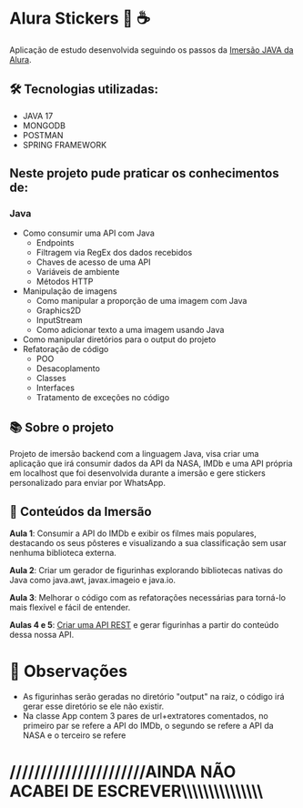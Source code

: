 # Alura Stickers 🤿 ☕
Aplicação de estudo desenvolvida seguindo os passos da [Imersão JAVA da Alura](https://www.youtube.com/playlist?list=PL8YNlUoOZkkYF34FluvXLBu2cK9fl2E3L "playlist").

## 🛠️ Tecnologias utilizadas:
* JAVA 17
* MONGODB
* POSTMAN
* SPRING FRAMEWORK

## Neste projeto pude praticar os conhecimentos de:
### Java
* Como consumir uma API com Java
  * Endpoints
  * Filtragem via RegEx dos dados recebidos 
  * Chaves de acesso de uma API
  * Variáveis de ambiente 
  * Métodos HTTP
* Manipulação de imagens
  * Como manipular a proporção de uma imagem com Java
  * Graphics2D
  * InputStream
  * Como adicionar texto a uma imagem usando Java
* Como manipular diretórios para o output do projeto
* Refatoração de código
  * POO
  * Desacoplamento
  * Classes 
  * Interfaces
  * Tratamento de exceções no código


## 📚 Sobre o projeto
Projeto de imersão backend com a linguagem Java, visa criar uma aplicação que irá consumir dados da API da NASA, IMDb e uma API própria em localhost que foi desenvolvida durante a imersão e gere stickers personalizado para enviar por WhatsApp.
## 📒 Conteúdos da Imersão
**Aula 1**: Consumir a API do IMDb e exibir os filmes mais populares, destacando os seus pôsteres e visualizando a sua classificação sem usar nenhuma biblioteca externa.

**Aula 2**: Criar um gerador de figurinhas explorando bibliotecas nativas do Java como java.awt, javax.imageio e java.io.

**Aula 3**: Melhorar o código com as refatorações necessárias para torná-lo mais flexível e fácil de entender.

**Aulas 4 e 5**: [Criar uma API REST](https://github.com/SrWillxD/linguagens-api) e gerar figurinhas a partir do conteúdo dessa nossa API.

# 👀 Observações 
* As figurinhas serão geradas no diretório "output" na raiz, o código irá gerar esse diretório se ele não existir.
* Na classe App contem 3 pares de url+extratores comentados, no primeiro par se refere a API do IMDb, o segundo se refere a API da NASA e o terceiro se refere 

# //////////////////////AINDA NÃO ACABEI DE ESCREVER\\\\\\\\\\\\\\\\\\\\\\\\\\\\\
